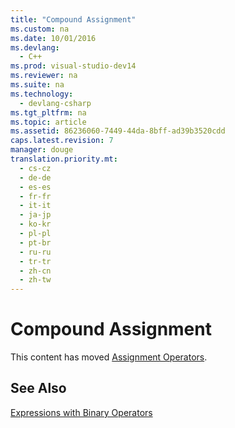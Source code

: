 ```yaml
---
title: "Compound Assignment"
ms.custom: na
ms.date: 10/01/2016
ms.devlang: 
  - C++
ms.prod: visual-studio-dev14
ms.reviewer: na
ms.suite: na
ms.technology: 
  - devlang-csharp
ms.tgt_pltfrm: na
ms.topic: article
ms.assetid: 86236060-7449-44da-8bff-ad39b3520cdd
caps.latest.revision: 7
manager: douge
translation.priority.mt: 
  - cs-cz
  - de-de
  - es-es
  - fr-fr
  - it-it
  - ja-jp
  - ko-kr
  - pl-pl
  - pt-br
  - ru-ru
  - tr-tr
  - zh-cn
  - zh-tw
---
```

# Compound Assignment
This content has moved [Assignment Operators](../Topic/Assignment%20Operators.md).  
  
## See Also  
 [Expressions with Binary Operators](../Topic/Expressions%20with%20Binary%20Operators.md)